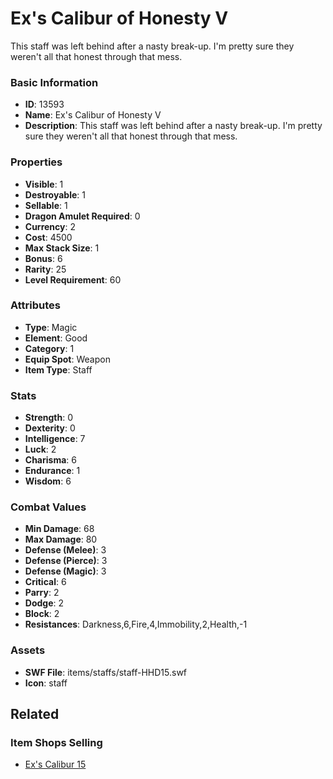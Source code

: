 # Ex's Calibur of Honesty V

This staff was left behind after a nasty break-up. I'm pretty sure they weren't all that honest through that mess.

### Basic Information

- **ID**: 13593
- **Name**: Ex&#039;s Calibur of Honesty V
- **Description**: This staff was left behind after a nasty break-up. I&#039;m pretty sure they weren&#039;t all that honest through that mess.

### Properties

- **Visible**: 1
- **Destroyable**: 1
- **Sellable**: 1
- **Dragon Amulet Required**: 0
- **Currency**: 2
- **Cost**: 4500
- **Max Stack Size**: 1
- **Bonus**: 6
- **Rarity**: 25
- **Level Requirement**: 60

### Attributes

- **Type**: Magic
- **Element**: Good
- **Category**: 1
- **Equip Spot**: Weapon
- **Item Type**: Staff

### Stats

- **Strength**: 0
- **Dexterity**: 0
- **Intelligence**: 7
- **Luck**: 2
- **Charisma**: 6
- **Endurance**: 1
- **Wisdom**: 6

### Combat Values

- **Min Damage**: 68
- **Max Damage**: 80
- **Defense (Melee)**: 3
- **Defense (Pierce)**: 3
- **Defense (Magic)**: 3
- **Critical**: 6
- **Parry**: 2
- **Dodge**: 2
- **Block**: 2
- **Resistances**: Darkness,6,Fire,4,Immobility,2,Health,-1

### Assets

- **SWF File**: items/staffs/staff-HHD15.swf
- **Icon**: staff

## Related

### Item Shops Selling

- [Ex's Calibur 15](../item-shops/429-ex-s-calibur-15.md)

